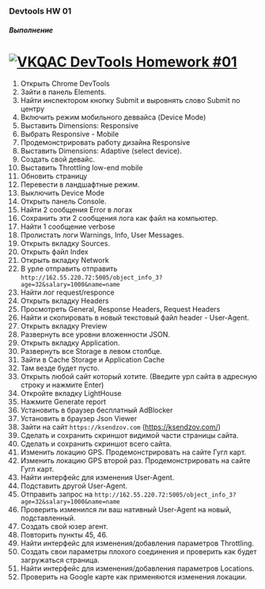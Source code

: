 ### Devtools HW 01
##### Выполнение
[![VKQAC DevTools Homework #01](https://user-images.githubusercontent.com/89486551/136409359-48f8e883-5fc5-454b-9892-043adf581453.png)](https://www.youtube.com/watch?v=S61CSThmkI8)
===
1. Открыть Chrome DevTools
2. Зайти в панель Elements.
3. Найти инспектором кнопку Submit и выровнять слово Submit по центру
4. Включить режим мобильного деввайса (Device Mode)
5. Выставить Dimensions: Responsive 
6. Выбрать Responsive - Mobile
7. Продемонстрировать работу дизайна Responsive
8. Выставить Dimensions: Adaptive (select device).
9. Создать свой девайс.
10. Выставить Throttling low-end mobile
11. Обновить страницу
12. Перевести в ландшафтные режим.
13. Выключить Device Mode
14. Открыть панель Console.
15. Найти 2 сообщения Error в логах
16. Сохранить эти 2 сообщения лога как файл на компьютер.
17. Найти 1 сообщение verbose
18. Пролистать логи Warnings, Info, User Messages.
19. Открыть вкладку Sources.
20. Открыть файл Index
21. Открыть вкладку Network
22. В урле отправить отправить `http://162.55.220.72:5005/object_info_3?age=32&salary=1000&name=name`
23. Найти лог request/responce  
24. Открыть вкладку Headers
25. Просмотреть General, Response Headers, Request Headers
26. Найти и скопировать в новый текстовый файл header - User-Agent.
27. Открыть вкладку Preview
28. Развернуть все уровни вложенности JSON.
29. Открыть вкладку Application.
30. Развернуть все Storage в левом столбце.
31. Зайти в Cache Storage и Application Cache
32. Там везде будет пусто.
33. Открыть любой сайт который хотите. (Введите урл сайта в адресную строку и нажмите Enter)
34. Откройте вкладку LightHouse
35. Нажмите Generate report
36. Установить в браузер бесплатный AdBlocker
37. Установить в браузер Json Viewer
38. Зайти на сайт `https://ksendzov.com` (https://ksendzov.com/)
39. Сделать и сохранить скриншот видимой части страницы сайта.
40. Сделать и сохранить скриншот всего сайта.
41. Изменить локацию GPS. Продемонстрировать на сайте Гугл карт.
42. Изменить локацию GPS второй раз. Продемонстрировать на сайте Гугл карт.
43. Найти интерфейс для изменения User-Agent.
44. Подставить другой User-Agent. 
45. Отправить запрос на `http://162.55.220.72:5005/object_info_3?age=32&salary=1000&name=name`
46. Проверить изменился ли ваш нативный User-Agent на новый, подставленный.
47. Создать свой юзер агент.
48. Повторить пункты 45, 46.
49. Найти интерфейс для изменения/добавления параметров Throttling.
50. Создать свои параметры плохого соединения и проверить как будет загружаться страница.
51. Найти интерфейс для изменения/добавления параметров Locations.
52. Проверить на Google карте как применяются изменения локации.
